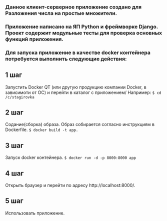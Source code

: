 
### Данное клиент-серверное приложение создано для Разложения числа на простые множители.
### Приложение написано на ЯП Python и фреймворке Django. Проект содержит модульные тесты для проверка основных функций приложения.


### Для запуска приложение в качестве docker контейнера потребуется выполнить следующие действия:

## 1 шаг
Запустить Docker QT (или другую продукцию компании Docker, в зависимоти от ОС) и перейти в каталог с приложением/
Например: `$ cd /c/stagirovka`

## 2 шаг
Содание(сборка) образа. Образ собирается согласно инструкциям в Dockerfile.
`$ docker build -t app.`

## 3 шаг
Запуск docker контейнера.
`$ docker run -d -p 8000:8000 app`

## 4 шаг 
Открыть браузер и перейти по адресу http://localhost:8000/.

## 5 шаг 
Использовать приложение.
